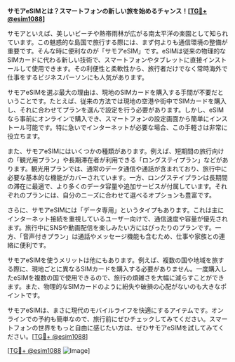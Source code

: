 **サモアeSIMとは？スマートフォンの新しい旅を始めるチャンス！[[TG💪+ @esim1088](https://t.me/s/esim1088)]**

サモアといえば、美しいビーチや熱帯雨林が広がる南太平洋の楽園として知られています。この魅惑的な島国で旅行する際には、まず何よりも通信環境の整備が重要です。そんな時に便利なのが「サモアeSIM」です。eSIMは従来の物理的なSIMカードに代わる新しい技術で、スマートフォンやタブレットに直接インストールして使用できます。その利便性と柔軟性から、旅行者だけでなく常時海外で仕事をするビジネスパーソンにも人気があります。

サモアeSIMを選ぶ最大の理由は、現地のSIMカードを購入する手間が不要だということです。たとえば、従来の方法では現地の空港や街中でSIMカードを購入し、それに合わせてプランを選んで設定を行う必要があります。しかし、eSIMなら事前にオンラインで購入でき、スマートフォンの設定画面から簡単にインストール可能です。特に急いでインターネットが必要な場合、この手軽さは非常に役立ちます。

また、サモアeSIMにはいくつかの種類があります。例えば、短期間の旅行向けの「観光用プラン」や長期滞在者が利用できる「ロングステイプラン」などがあります。観光用プランでは、通常のデータ通信や通話が含まれており、旅行中に必要な基本的な機能がカバーされています。一方、ロングステイプランは長期間の滞在に最適で、より多くのデータ容量や追加サービスが付属しています。それぞれのプランには、自分のニーズに合わせて選べるオプションも豊富です。

さらに、サモアeSIMには「データ専用」というタイプもあります。これは主にインターネット接続を重視しているユーザー向けで、通信速度や容量が優先されます。旅行中にSNSや動画配信を楽しみたい方にはぴったりのプランです。一方、「音声付きプラン」は通話やメッセージ機能も含むため、仕事や家族との連絡に便利です。

サモアeSIMを使うメリットは他にもあります。例えば、複数の国や地域を旅する際に、現地ごとに異なるSIMカードを購入する必要がありません。一度購入したeSIMを複数の国で使用できるので、旅行の煩雑さを大幅に減らすことができます。また、物理的なSIMカードのように紛失や破損の心配がないのも大きなポイントです。

サモアeSIMは、まさに現代のモバイルライフを快適にするアイテムです。オンラインでの予約も簡単なので、旅行前にぜひチェックしてみてください。スマートフォンの世界をもっと自由に感じたい方は、ぜひサモアeSIMを試してみてください。[[TG💪+ @esim1088](https://t.me/s/esim1088)]

[[TG💪+ @esim1088](https://t.me/s/esim1088) ![Image](https://i.postimg.cc/Y0z9fWf4/image.png)]